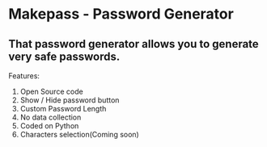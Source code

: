 # Makepass - Password Generator
That password generator allows you to generate very safe passwords. 
---
Features:
1. Open Source code
2. Show / Hide password button
3. Custom Password Length
4. No data collection
5. Coded on Python
6. Characters selection(Coming soon)
